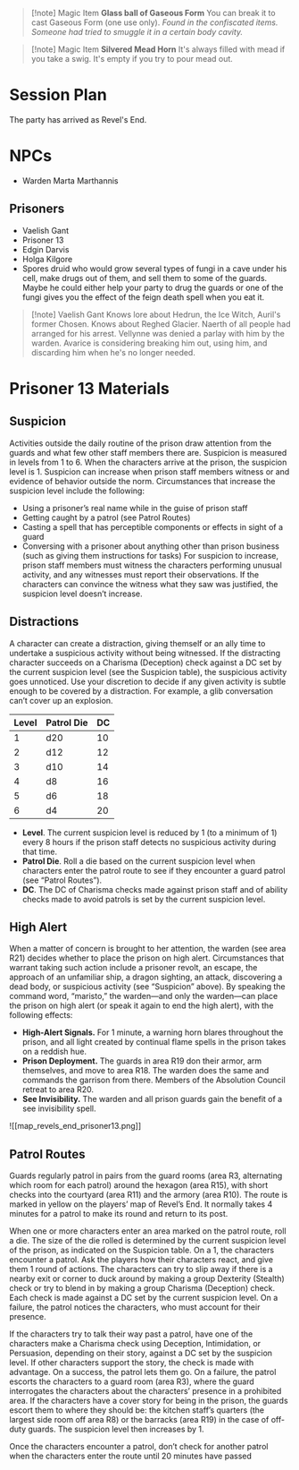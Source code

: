 >[!note] Magic Item
**Glass ball of Gaseous Form**
You can break it to cast Gaseous Form (one use only). 
*Found in the confiscated items. Someone had tried to smuggle it in a certain body cavity.*


>[!note] Magic Item
**Silvered Mead Horn**
It's always filled with mead if you take a swig. It's empty if you try to pour mead out.



# Session Plan
The party has arrived as Revel's End.


# NPCs
- Warden Marta Marthannis

## Prisoners
- Vaelish Gant
- Prisoner 13
- Edgin Darvis
- Holga Kilgore
- Spores druid who would grow several types of fungi in a cave under his cell, make drugs out of them, and sell them to some of the guards. Maybe he could either help your party to drug the guards or one of the fungi gives you the effect of the feign death spell when you eat it.

>[!note] Vaelish Gant
> Knows lore about Hedrun, the Ice Witch, Auril's former Chosen.
> Knows about Reghed Glacier.
> Naerth of all people had arranged for his arrest.
> Vellynne was denied a parlay with him by the warden.
> Avarice is considering breaking him out, using him, and discarding him when he's no longer needed.



# Prisoner 13 Materials

## Suspicion
Activities outside the daily routine of the prison draw attention from the guards and what few other staff members there are. Suspicion is measured in levels from 1 to 6. When the characters arrive at the prison, the suspicion level is 1. Suspicion can increase when prison staff members witness or and evidence of behavior outside the norm. Circumstances that increase the suspicion level include the following:
- Using a prisoner’s real name while in the guise of prison staff
- Getting caught by a patrol (see Patrol Routes)
- Casting a spell that has perceptible components or effects in sight of a guard
- Conversing with a prisoner about anything other than prison business (such as giving them instructions for tasks)
For suspicion to increase, prison staff members must witness the characters performing unusual activity, and any witnesses must report their observations. If the
characters can convince the witness what they saw was justified, the suspicion level doesn’t increase.

## Distractions
A character can create a distraction, giving themself or an ally time to undertake a suspicious activity without being witnessed. If the distracting character succeeds on a Charisma (Deception) check against a DC set by the current suspicion level (see the Suspicion table), the suspicious activity goes unnoticed. Use your discretion to decide if any given activity is subtle enough to be covered by a distraction. For example, a glib conversation can’t cover up an explosion.

| Level | Patrol Die | DC  |
| ----- | ---------- | --- |
| 1     | d20        | 10  |
| 2     | d12        | 12  |
| 3     | d10        | 14  |
| 4     | d8         | 16  |
| 5     | d6         | 18  |
| 6     | d4         | 20  |

- **Level**. The current suspicion level is reduced by 1 (to a minimum of 1) every 8 hours if the prison staff detects no suspicious activity during that time.
- **Patrol Die**. Roll a die based on the current suspicion level when characters enter the patrol route to see if they encounter a guard patrol (see “Patrol Routes”).
- **DC**. The DC of Charisma checks made against prison staff and of ability checks made to avoid patrols is set by the current suspicion level.


## High Alert
When a matter of concern is brought to her attention, the warden (see area R21) decides whether to place the prison on high alert. Circumstances that warrant taking
such action include a prisoner revolt, an escape, the approach of an unfamiliar ship, a dragon sighting, an attack, discovering a dead body, or suspicious activity (see
“Suspicion” above). By speaking the command word, “maristo,” the warden—and only the warden—can place the prison on high alert (or speak it again to end the high alert), with the
following effects:
- **High-Alert Signals.** For 1 minute, a warning horn blares throughout the prison, and all light created by
continual flame spells in the prison takes on a reddish hue.
- **Prison Deployment.** The guards in area R19 don their armor, arm themselves, and move to area R18. The warden does the same and commands the garrison from there. Members of the Absolution Council retreat to area R20.
- **See Invisibility.** The warden and all prison guards gain the benefit of a
see invisibility spell.

![[map_revels_end_prisoner13.png]]

## Patrol Routes
Guards regularly patrol in pairs from the guard rooms (area R3, alternating which room for each patrol) around the hexagon (area R15), with short checks into the
courtyard (area R11) and the armory (area R10). The route is marked in yellow on the players’ map of Revel’s End. It normally takes 4 minutes for a patrol to make its
round and return to its post.

When one or more characters enter an area marked on the patrol route, roll a die. The size of the die rolled is determined by the current suspicion level of the prison, as
indicated on the Suspicion table. On a 1, the characters encounter a patrol. Ask the players how their characters react, and give them 1 round of actions. The
characters can try to slip away if there is a nearby exit or corner to duck around by making a group Dexterity (Stealth) check or try to blend in by making a group
Charisma (Deception) check. Each check is made against a DC set by the current suspicion level. On a failure, the patrol notices the characters, who must account for
their presence.

If the characters try to talk their way past a patrol, have one of the characters make a Charisma check using Deception, Intimidation, or Persuasion, depending on their
story, against a DC set by the suspicion level. If other characters support the story, the check is made with advantage. On a success, the patrol lets them go. On a
failure, the patrol escorts the characters to a guard room (area R3), where the guard interrogates the characters about the characters’ presence in a prohibited area. If
the characters have a cover story for being in the prison, the guards escort them to where they should be: the kitchen staff’s quarters (the largest side room off area
R8) or the barracks (area R19) in the case of off-duty guards. The suspicion level then increases by 1.

Once the characters encounter a patrol, don’t check for another patrol when the characters enter the route until 20 minutes have passed